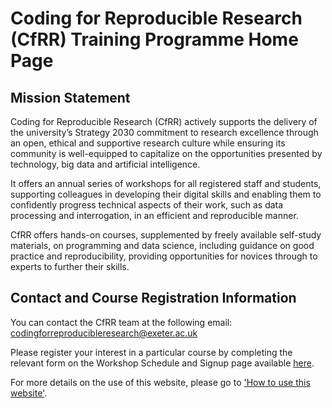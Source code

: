 # Coding for Reproducible Research (CfRR) Training Programme Home Page

## Mission Statement 
Coding for Reproducible Research (CfRR) actively supports the delivery of the university’s Strategy 2030 commitment to research excellence through an open, ethical and supportive research culture while ensuring its community is well-equipped to capitalize on the opportunities presented by technology, big data and artificial intelligence. 

It offers an annual series of workshops for all registered staff and students, supporting colleagues in developing their digital skills and enabling them to confidently progress technical aspects of their work, such as data processing and interrogation, in an efficient and reproducible manner. 

CfRR offers hands-on courses, supplemented by freely available self-study materials, on programming and data science, including guidance on good practice and reproducibility, providing opportunities for novices through to experts to further their skills. 

## Contact and Course Registration Information

You can contact the CfRR team at the following email: [codingforreproducibleresearch@exeter.ac.uk](mailto:codingforreproducibleresearch@exeter.ac.uk)

Please register your interest in a particular course by completing the relevant form on the Workshop Schedule and Signup page available [here](cfrr_program_details/courses_overview.ipynb).

For more details on the use of this website, please go to ['How to use this website'](cfrr_program_details/how_to_use_CfRR.ipynb).